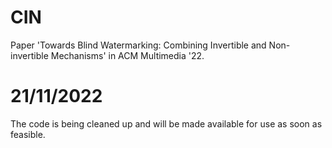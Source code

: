 # CIN
Paper 'Towards Blind Watermarking: Combining Invertible and Non-invertible Mechanisms' in ACM Multimedia '22.


# 21/11/2022
The code is being cleaned up and will be made available for use as soon as feasible.
